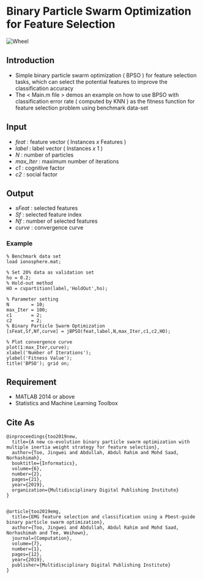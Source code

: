 # Binary Particle Swarm Optimization for Feature Selection

![Wheel](https://www.mathworks.com/matlabcentral/mlc-downloads/downloads/2fa023c1-a960-4a76-a5b2-97e934432bc7/050df323-5c85-4a6b-a5e1-f5ea32858dfa/images/screenshot.PNG)


## Introduction
* Simple binary particle swarm optimization ( BPSO ) for feature selection tasks, which can select the potential features to improve the classification accuracy
* The < Main.m file > demos an example on how to use BPSO with classification error rate ( computed by KNN ) as the fitness function for feature selection problem using benchmark data-set


## Input
* *feat*     : feature vector ( Instances *x* Features )
* *label*    : label vector ( Instances *x* 1 )
* *N*        : number of particles
* *max_Iter* : maximum number of iterations
* *c1*       : cognitive factor
* *c2*       : social factor


## Output
* *sFeat*    : selected features
* *Sf*       : selected feature index
* *Nf*       : number of selected features
* *curve*    : convergence curve


### Example
```code
% Benchmark data set 
load ionosphere.mat;

% Set 20% data as validation set
ho = 0.2; 
% Hold-out method
HO = cvpartition(label,'HoldOut',ho);

% Parameter setting
N        = 10; 
max_Iter = 100;
c1       = 2; 
c2       = 2; 
% Binary Particle Swarm Optimization 
[sFeat,Sf,Nf,curve] = jBPSO(feat,label,N,max_Iter,c1,c2,HO);

% Plot convergence curve
plot(1:max_Iter,curve); 
xlabel('Number of Iterations');
ylabel('Fitness Value');
title('BPSO'); grid on;

```


## Requirement
* MATLAB 2014 or above
* Statistics and Machine Learning Toolbox


## Cite As
```code
@inproceedings{too2019new,
  title={A new co-evolution binary particle swarm optimization with multiple inertia weight strategy for feature selection},
  author={Too, Jingwei and Abdullah, Abdul Rahim and Mohd Saad, Norhashimah},
  booktitle={Informatics},
  volume={6},
  number={2},
  pages={21},
  year={2019},
  organization={Multidisciplinary Digital Publishing Institute}
}


@article{too2019emg,
  title={EMG feature selection and classification using a Pbest-guide binary particle swarm optimization},
  author={Too, Jingwei and Abdullah, Abdul Rahim and Mohd Saad, Norhashimah and Tee, Weihown},
  journal={Computation},
  volume={7},
  number={1},
  pages={12},
  year={2019},
  publisher={Multidisciplinary Digital Publishing Institute}
}

```

